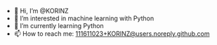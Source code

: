 - 👋 Hi, I’m @KORINZ
- 👀 I’m interested in machine learning with Python
- 🌱 I’m currently learning Python
- 📫 How to reach me: 111611023+KORINZ@users.noreply.github.com

<!---
KORINZ/KORINZ is a ✨ special ✨ repository because its `README.md` (this file) appears on your GitHub profile.
You can click the Preview link to take a look at your changes.
--->
